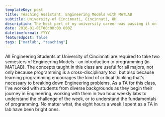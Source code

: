 ```yaml
---
templateKey: post
title: Teaching Assistant, Engineering Models with MATLAB
subtitle: University of Cincinnati, Cincinnati, OH
description: The best part of my university career was passing it on
date: 2016-01-01T00:00:00.000Z
datetimeformat: YYYY
featuredpost: false
tags: ["matlab", "teaching"]
---
```


All Engineering Students at University of Cincinnati are required to take two semesters of Engineering Models—an introduction to programming (in MATLAB). The concepts taught in this class are useful for all majors, not only because programming is a cross-disciplinary tool, but also because learning programming encourages the kind of critical thinking that's necessary to breaking down Engineering problems. As a TA for this class, I've worked with students from diverse backgrounds as they begin their journey in Engineering, working with them in two hour weekly labs to understand the challenge of the week, or to understand the fundamentals of programming. No matter what, the eight hours a week I spent as a TA in lab have been bright ones.
